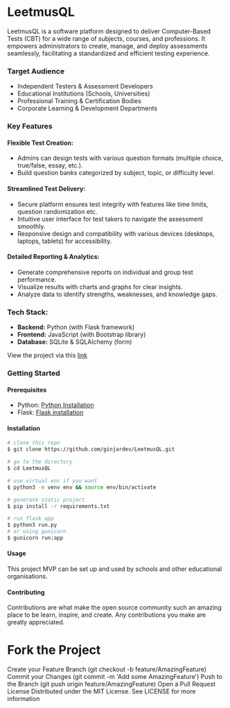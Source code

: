# LeetmusQL

LeetmusQL is a software platform designed to deliver Computer-Based Tests (CBT) for a wide range of subjects, courses, and professions. It empowers administrators to create, manage, and deploy assessments seamlessly, facilitating a standardized and efficient testing experience.

### Target Audience

* Independent Testers & Assessment Developers
* Educational Institutions (Schools, Universities)
* Professional Training & Certification Bodies
* Corporate Learning & Development Departments

### Key Features

#### Flexible Test Creation:

* Admins can design tests with various question formats (multiple choice, true/false, essay, etc.).
* Build question banks categorized by subject, topic, or difficulty level.

#### Streamlined Test Delivery:

* Secure platform ensures test integrity with features like time limits, question randomization etc.
* Intuitive user interface for test takers to navigate the assessment smoothly.
* Responsive design and compatibility with various devices (desktops, laptops, tablets) for accessibility.

#### Detailed Reporting & Analytics:

* Generate comprehensive reports on individual and group test performance.
* Visualize results with charts and graphs for clear insights.
* Analyze data to identify strengths, weaknesses, and knowledge gaps.

### Tech Stack:

* **Backend:** Python (with Flask framework)
* **Frontend:** JavaScript (with Bootstrap library)
* **Database:** SQLite & SQLAlchemy (form)

View the project via this [link](https://leetmusql.onrender.com/)

### Getting Started

#### Prerequisites

* Python: [Python Installation](https://www.python.org/downloads/)
* Flask: [Flask installation](https://flask.palletsprojects.com/en/2.0.x/installation/)

#### Installation 

```bash
# clone this repo
$ git clone https://github.com/ginjardev/LeetmusQL.git

# go to the directory
$ cd LeetmusQL

# use virtual env if you want
$ python3 -m venv env && source env/bin/activate

# generate static project
$ pip install -r requirements.txt

# run flask app 
$ python3 run.py 
# or using gunicorn
$ gunicorn run:app
```
#### Usage
This project MVP can be set up and used by schools and other educational organisations.

#### Contributing
Contributions are what make the open source community such an amazing place to be learn, inspire, and create. Any contributions you make are greatly appreciated.

# Fork the Project
Create your Feature Branch (git checkout -b feature/AmazingFeature)
Commit your Changes (git commit -m 'Add some AmazingFeature')
Push to the Branch (git push origin feature/AmazingFeature)
Open a Pull Request
License
Distributed under the MIT License. See LICENSE for more information

